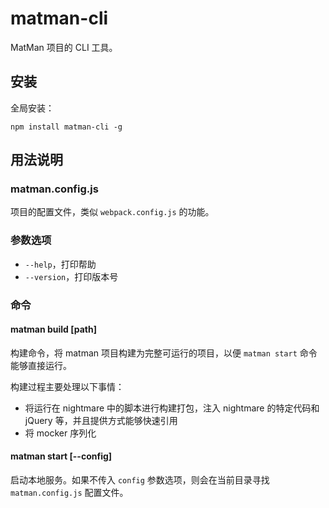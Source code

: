 # matman-cli

MatMan 项目的 CLI 工具。

## 安装

全局安装：

```
npm install matman-cli -g
```

## 用法说明

### matman.config.js

项目的配置文件，类似 `webpack.config.js` 的功能。

### 参数选项

- `--help`，打印帮助
- `--version`，打印版本号

### 命令

#### matman build [path]

构建命令，将 matman 项目构建为完整可运行的项目，以便 `matman start` 命令能够直接运行。

构建过程主要处理以下事情：

- 将运行在 nightmare 中的脚本进行构建打包，注入 nightmare 的特定代码和 jQuery 等，并且提供方式能够快速引用
- 将 mocker 序列化


#### matman start [--config]

启动本地服务。如果不传入 `config` 参数选项，则会在当前目录寻找 `matman.config.js` 配置文件。


